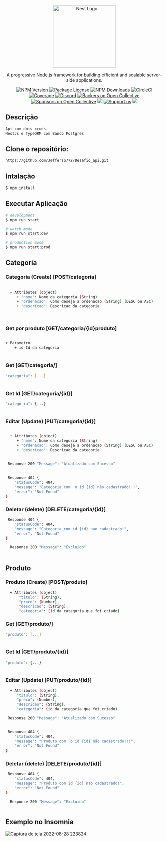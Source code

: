 <p align="center">
  <a href="http://nestjs.com/" target="blank"><img src="https://nestjs.com/img/logo-small.svg" width="200" alt="Nest Logo" /></a>
</p>

[circleci-image]: https://img.shields.io/circleci/build/github/nestjs/nest/master?token=abc123def456
[circleci-url]: https://circleci.com/gh/nestjs/nest

  <p align="center">A progressive <a href="http://nodejs.org" target="_blank">Node.js</a> framework for building efficient and scalable server-side applications.</p>
    <p align="center">
<a href="https://www.npmjs.com/~nestjscore" target="_blank"><img src="https://img.shields.io/npm/v/@nestjs/core.svg" alt="NPM Version" /></a>
<a href="https://www.npmjs.com/~nestjscore" target="_blank"><img src="https://img.shields.io/npm/l/@nestjs/core.svg" alt="Package License" /></a>
<a href="https://www.npmjs.com/~nestjscore" target="_blank"><img src="https://img.shields.io/npm/dm/@nestjs/common.svg" alt="NPM Downloads" /></a>
<a href="https://circleci.com/gh/nestjs/nest" target="_blank"><img src="https://img.shields.io/circleci/build/github/nestjs/nest/master" alt="CircleCI" /></a>
<a href="https://coveralls.io/github/nestjs/nest?branch=master" target="_blank"><img src="https://coveralls.io/repos/github/nestjs/nest/badge.svg?branch=master#9" alt="Coverage" /></a>
<a href="https://discord.gg/G7Qnnhy" target="_blank"><img src="https://img.shields.io/badge/discord-online-brightgreen.svg" alt="Discord"/></a>
<a href="https://opencollective.com/nest#backer" target="_blank"><img src="https://opencollective.com/nest/backers/badge.svg" alt="Backers on Open Collective" /></a>
<a href="https://opencollective.com/nest#sponsor" target="_blank"><img src="https://opencollective.com/nest/sponsors/badge.svg" alt="Sponsors on Open Collective" /></a>
  <a href="https://paypal.me/kamilmysliwiec" target="_blank"><img src="https://img.shields.io/badge/Donate-PayPal-ff3f59.svg"/></a>
    <a href="https://opencollective.com/nest#sponsor"  target="_blank"><img src="https://img.shields.io/badge/Support%20us-Open%20Collective-41B883.svg" alt="Support us"></a>
  <a href="https://twitter.com/nestframework" target="_blank"><img src="https://img.shields.io/twitter/follow/nestframework.svg?style=social&label=Follow"></a>
</p>
  <!--[![Backers on Open Collective](https://opencollective.com/nest/backers/badge.svg)](https://opencollective.com/nest#backer)
  [![Sponsors on Open Collective](https://opencollective.com/nest/sponsors/badge.svg)](https://opencollective.com/nest#sponsor)-->


## Descrição


```bash
Api com dois cruds.
NestJs e TypeORM com Banco Postgres
```

## Clone o repositório:

```bash
https://github.com/Jefferso772/Desafio_api.git
```

## Intalação

```bash
$ npm install
```

## Executar Aplicação

```bash
# development
$ npm run start

# watch mode
$ npm run start:dev

# production mode
$ npm run start:prod
```

## Categoria

### Categoria (Create) [POST/categoria]


```bash

  + Attributes (object)
	 + "nome": Nome da categoria (String)
	 + "ordenacao": Como deseja a ordenacao (String) (DESC ou ASC)
	 + "descricao": Descricao da categoria
		
		
```

### Get por produto [GET/categoria/{id}produto]


```bash

+ Parametro
    + id Id da categoria
    
```

### Get [GET/categoria/]

```bash
"categoria": [...]
    
```

### Get Id [GET/categoria/{id}]


```bash
"categoria": {...}
    
```

### Editar (Update) [PUT/categoria/{id}]

```bash

  + Attributes (object)
	 + "nome": Nome da categoria (String)
	 + "ordenacao": Como deseja a ordenacao (String) (DESC ou ASC)
	 + "descricao": Descricao da categoria
		
```
```bash
 Response 200 "Message": "Atualizado com Sucesso"
     
```
```bash
 Response 404 {
	"statusCode": 404,
	"message": "Categoria com  o id {id} não cadastrado!!!",
	"error": "Not Found"
}
```

### Deletar (delete) [DELETE/categoria/{id}]
```bash
 Response 404 {
	"statusCode": 404,
	"message": "Categoria com id {id} nao cadastrado!",
	"error": "Not Found"
}
```
```bash
  Response 200 "Message": "Excluido"
     
```


## Produto

### Produto (Create) [POST/produto]

```bash
  + Attributes (object)
	  "titulo": (String),
	  "preco": (Number),
   	  "descricao": (String),
	  "categoria": (id da categoria que foi criado)
```
### Get [GET/produto/]

```bash
"produto": [...]
    
```

### Get Id [GET/produto/{id}]


```bash
"produto": {...}
    
```

### Editar (Update) [PUT/produto/{id}]


```bash
  + Attributes (object)
	 "titulo": (String),
	 "preco": (Number),
	 "descricao": (String),
	 "categoria": (id da categoria que foi criado)
```

```bash
 Response 200 "Message": "Atualizado com Sucesso"
     
```
```bash
 Response 404 {
	"statusCode": 404,
	"message": "Produto com  o id {id} não cadastrado!!!",
	"error": "Not Found"
}
```
### Deletar (delete) [DELETE/produto/{id}]
```bash
 Response 404 {
	"statusCode": 404,
	"message": "Produto com id {id} nao cadastrado!",
	"error": "Not Found"
}
```
```bash
  Response 200 "Message": "Excluido"
     
```


## Exemplo no Insomnia
![Captura de tela 2022-08-28 223824](https://user-images.githubusercontent.com/73672968/187107649-da291c1d-31fc-4bcd-bdb9-363ef3fda885.png)
